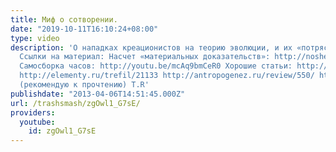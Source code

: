 ```yaml
---
title: Миф о сотворении.
date: "2019-10-11T16:10:24+08:00"
type: video
description: 'О нападках креационистов на теорию эволюции, и их «потрясающей» аргументации.
  Ссылки на материал: Насчет «материальных доказательств»: http://nosheep.org.ua/argument/sledy-dinozavra-i
  Самосборка часов: http://youtu.be/mcAq9bmCeR0 Хорошие статьи: http://scepsis.net/library/id_753.html
  http://elementy.ru/trefil/21133 http://antropogenez.ru/review/550/ http://evolbiol.ru/evidence.htm
  (рекомендую к прочтению) T.R'
publishdate: "2013-04-06T14:51:45.000Z"
url: /trashsmash/zgOwl1_G7sE/
providers:
  youtube:
    id: zgOwl1_G7sE
---
```

